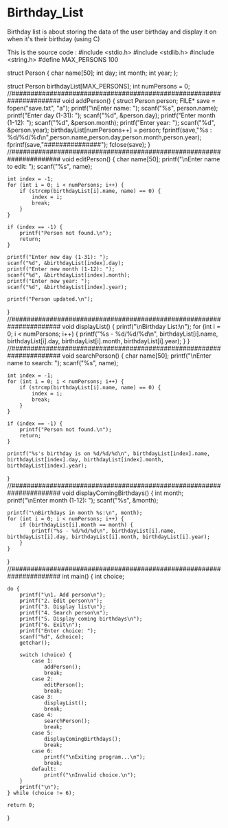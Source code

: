 # Birthday_List
Birthday list is about storing the data of the user birthday and display it on when it's their birthday (using C)



This is the source code : 
#include <stdio.h>
#include <stdlib.h>
#include <string.h>
#define MAX_PERSONS 100

struct Person {
    char name[50];
    int day;
    int month;
    int year;
};

struct Person birthdayList[MAX_PERSONS];
int numPersons = 0;
//#####################################################################
void addPerson() {
    struct Person person;
    FILE* save = fopen("save.txt", "a");
    printf("\nEnter name: ");
    scanf("%s", person.name);
    printf("Enter day (1-31): ");
    scanf("%d", &person.day);
    printf("Enter month (1-12): ");
    scanf("%d", &person.month);
    printf("Enter year: ");
    scanf("%d", &person.year);
    birthdayList[numPersons++] = person;
    fprintf(save,"%s : %d/%d/%d\n",person.name,person.day,person.month,person.year);
    fprintf(save,"###############");
    fclose(save);
}
//#####################################################################
void editPerson() {
    char name[50];
    printf("\nEnter name to edit: ");
    scanf("%s", name);

    int index = -1;
    for (int i = 0; i < numPersons; i++) {
        if (strcmp(birthdayList[i].name, name) == 0) {
            index = i;
            break;
        }
    }

    if (index == -1) {
        printf("Person not found.\n");
        return;
    }

    printf("Enter new day (1-31): ");
    scanf("%d", &birthdayList[index].day);
    printf("Enter new month (1-12): ");
    scanf("%d", &birthdayList[index].month);
    printf("Enter new year: ");
    scanf("%d", &birthdayList[index].year);

    printf("Person updated.\n");
}
//#####################################################################
void displayList() {
    printf("\nBirthday List:\n");
    for (int i = 0; i < numPersons; i++) {
        printf("%s - %d/%d/%d\n", birthdayList[i].name, birthdayList[i].day, birthdayList[i].month, birthdayList[i].year);
    }
}
//#####################################################################
void searchPerson() {
    char name[50];
    printf("\nEnter name to search: ");
    scanf("%s", name);

    int index = -1;
    for (int i = 0; i < numPersons; i++) {
        if (strcmp(birthdayList[i].name, name) == 0) {
            index = i;
            break;
        }
    }

    if (index == -1) {
        printf("Person not found.\n");
        return;
    }

    printf("%s's birthday is on %d/%d/%d\n", birthdayList[index].name, birthdayList[index].day, birthdayList[index].month, birthdayList[index].year);
}
//#####################################################################
void displayComingBirthdays() {
    int month;
    printf("\nEnter month (1-12): ");
    scanf("%s", &month);

    printf("\nBirthdays in month %s:\n", month);
    for (int i = 0; i < numPersons; i++) {
        if (birthdayList[i].month == month) {
            printf("%s - %d/%d/%d\n", birthdayList[i].name, birthdayList[i].day, birthdayList[i].month, birthdayList[i].year);
        }
    }
}
//#####################################################################
int main() {
    int choice;

    do {
        printf("\n1. Add person\n");
        printf("2. Edit person\n");
        printf("3. Display list\n");
        printf("4. Search person\n");
        printf("5. Display coming birthdays\n");
        printf("6. Exit\n");
        printf("Enter choice: ");
        scanf("%d", &choice);
        getchar(); 

        switch (choice) {
            case 1:
                addPerson();
                break;
            case 2:
                editPerson();
                break;
            case 3:
                displayList();
                break;
            case 4:
                searchPerson();
                break;
            case 5:
                displayComingBirthdays();
                break;
            case 6:
                printf("\nExiting program...\n");
                break;
            default:
                printf("\nInvalid choice.\n");
        }
        printf("\n");
    } while (choice != 6);

    return 0;
}
